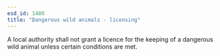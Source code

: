 ```yaml
---
esd_id: 1480
title: "Dangerous wild animals - licensing"
---
```


A local authority shall not grant a licence for the keeping of a dangerous wild animal unless certain conditions are met.

